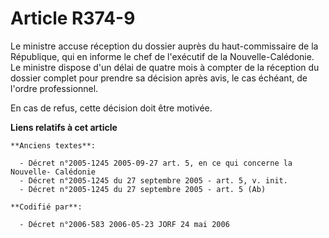 # Article R374-9

Le ministre accuse réception du dossier auprès du haut-commissaire de la République, qui en informe le chef de l'exécutif de
la Nouvelle-Calédonie. Le ministre dispose d'un délai de quatre mois à compter de la réception du dossier complet pour
prendre sa décision après avis, le cas échéant, de l'ordre professionnel.

En cas de refus, cette décision doit être motivée.

**Liens relatifs à cet article**

	**Anciens textes**:

	  - Décret n°2005-1245 2005-09-27 art. 5, en ce qui concerne la Nouvelle- Calédonie
	  - Décret n°2005-1245 du 27 septembre 2005 - art. 5, v. init.
	  - Décret n°2005-1245 du 27 septembre 2005 - art. 5 (Ab)

	**Codifié par**:

	  - Décret n°2006-583 2006-05-23 JORF 24 mai 2006
